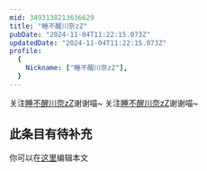 ```yaml
---
mid: 3493138213636629
title: "睡不醒川奈zZ"
pubDate: "2024-11-04T11:22:15.073Z"
updatedDate: "2024-11-04T11:22:15.073Z"
profile:
  {
    Nickname: ["睡不醒川奈zZ"],
  }
---
```


关注[睡不醒川奈zZ](https://space.bilibili.com/3493138213636629)谢谢喵~ 关注[睡不醒川奈zZ](https://space.bilibili.com/3493138213636629)谢谢喵~

## 此条目有待补充
你可以在[这里](https://github.com/Yuhanawa/VTuber.ICU/edit/master/src/content/v/睡不醒川奈zZ/index.md)编辑本文

